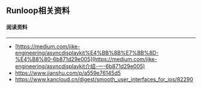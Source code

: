 ## Runloop相关资料







#### 阅读资料

-----

- [https://medium.com/jike-engineering/asyncdisplaykit%E4%BB%8B%E7%BB%8D-%E4%B8%80-6b871d29e005](https://medium.com/jike-engineering/asyncdisplaykit介绍-一-6b871d29e005)
- https://www.jianshu.com/p/a559e76145d5
- https://www.kancloud.cn/digest/smooth_user_interfaces_for_ios/82290

